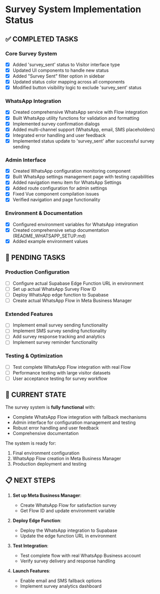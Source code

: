 # Survey System Implementation Status

## ✅ COMPLETED TASKS

### Core Survey System
- [x] Added 'survey_sent' status to Visitor interface type
- [x] Updated UI components to handle new status
- [x] Added "Survey Sent" filter option in sidebar
- [x] Updated status color mapping across all components
- [x] Modified button visibility logic to exclude 'survey_sent' status

### WhatsApp Integration
- [x] Created comprehensive WhatsApp service with Flow integration
- [x] Built WhatsApp utility functions for validation and formatting
- [x] Implemented survey confirmation dialogs
- [x] Added multi-channel support (WhatsApp, email, SMS placeholders)
- [x] Integrated error handling and user feedback
- [x] Implemented status update to 'survey_sent' after successful survey sending

### Admin Interface
- [x] Created WhatsApp configuration monitoring component
- [x] Built WhatsApp settings management page with testing capabilities
- [x] Added navigation menu item for WhatsApp Settings
- [x] Added route configuration for admin settings
- [x] Fixed Vue component compilation issues
- [x] Verified navigation and page functionality

### Environment & Documentation
- [x] Configured environment variables for WhatsApp integration
- [x] Created comprehensive setup documentation (README_WHATSAPP_SETUP.md)
- [x] Added example environment values

## 🔄 PENDING TASKS

### Production Configuration
- [ ] Configure actual Supabase Edge Function URL in environment
- [ ] Set up actual WhatsApp Survey Flow ID
- [ ] Deploy WhatsApp edge function to Supabase
- [ ] Create actual WhatsApp Flow in Meta Business Manager

### Extended Features
- [ ] Implement email survey sending functionality
- [ ] Implement SMS survey sending functionality
- [ ] Add survey response tracking and analytics
- [ ] Implement survey reminder functionality

### Testing & Optimization
- [ ] Test complete WhatsApp Flow integration with real Flow
- [ ] Performance testing with large visitor datasets
- [ ] User acceptance testing for survey workflow

## 🎯 CURRENT STATE

The survey system is **fully functional** with:
- Complete WhatsApp Flow integration with fallback mechanisms
- Admin interface for configuration management and testing
- Robust error handling and user feedback
- Comprehensive documentation

The system is ready for:
1. Final environment configuration
2. WhatsApp Flow creation in Meta Business Manager
3. Production deployment and testing

## 📋 NEXT STEPS

1. **Set up Meta Business Manager**:
   - Create WhatsApp Flow for satisfaction survey
   - Get Flow ID and update environment variable

2. **Deploy Edge Function**:
   - Deploy the WhatsApp integration to Supabase
   - Update the edge function URL in environment

3. **Test Integration**:
   - Test complete flow with real WhatsApp Business account
   - Verify survey delivery and response handling

4. **Launch Features**:
   - Enable email and SMS fallback options
   - Implement survey analytics dashboard
